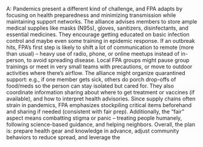 A: Pandemics present a different kind of challenge, and FPA adapts by focusing on health preparedness and minimizing transmission while maintaining support networks. The alliance advises members to store ample medical supplies like masks (N95s), gloves, sanitizers, disinfectants, and essential medicines. They encourage getting educated on basic infection control and maybe even some training in epidemic response. If an outbreak hits, FPA’s first step is likely to shift a lot of communication to remote (more than usual) – heavy use of radio, phone, or online meetups instead of in-person, to avoid spreading disease. Local FPA groups might pause group trainings or meet in very small teams with precautions, or move to outdoor activities where there’s airflow. The alliance might organize quarantined support: e.g., if one member gets sick, others do porch drop-offs of food/meds so the person can stay isolated but cared for. They also coordinate information sharing about where to get treatment or vaccines (if available), and how to interpret health advisories. Since supply chains often strain in pandemics, FPA emphasizes stockpiling critical items beforehand and sharing if needed (consistent with fair prep). Additionally, the “fair” aspect means combatting stigma or panic – treating people humanely, following science-based guidance, and helping neighbors. Overall, the plan is: prepare health gear and knowledge in advance, adjust community behaviors to reduce spread, and leverage the